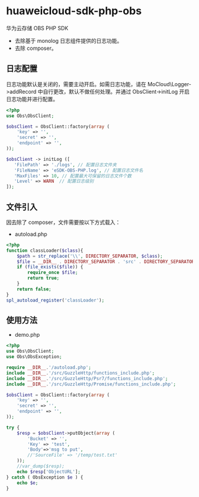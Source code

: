 # huaweicloud-sdk-php-obs

华为云存储 OBS PHP SDK

- 去除基于 monolog 日志组件提供的日志功能。
- 去除 composer。

## 日志配置

日志功能默认是关闭的，需要主动开启。如需日志功能，请在 MoCloud\Logger->addRecord 中自行更改，默认不做任何处理。并通过 ObsClient->initLog 开启日志功能并进行配置。

```php
<?php
use Obs\ObsClient;

$obsClient = ObsClient::factory(array (
    'key' => '',
    'secret' => '',
    'endpoint' => '',
));

$obsClient -> initLog ([
   'FilePath' => './logs', // 配置日志文件夹
   'FileName' => 'eSDK-OBS-PHP.log', // 配置日志文件名
   'MaxFiles' => 10, // 配置最大可保留的日志文件个数
   'Level' => WARN  // 配置日志级别
]);
```

## 文件引入

因去除了 composer，文件需要按以下方式载入：

- autoload.php
```php
<?php
function classLoader($class){
    $path = str_replace('\\', DIRECTORY_SEPARATOR, $class);
    $file = __DIR__ . DIRECTORY_SEPARATOR . 'src' . DIRECTORY_SEPARATOR . $path . '.php';
    if (file_exists($file)) {
        require_once $file;
        return true;
    }
    return false;
}
spl_autoload_register('classLoader');
```

## 使用方法

- demo.php
```php
<?php
use Obs\ObsClient;
use Obs\ObsException;

require __DIR__.'/autoload.php';
include __DIR__.'/src/GuzzleHttp/functions_include.php';
include __DIR__.'/src/GuzzleHttp/Psr7/functions_include.php';
include __DIR__.'/src/GuzzleHttp/Promise/functions_include.php';

$obsClient = ObsClient::factory(array (
    'key' => '',
    'secret' => '',
    'endpoint' => '',
));

try {
    $resp = $obsClient->putObject(array (
        'Bucket' => '',
        'Key' => 'test',
        'Body'=>'msg to put',
        //'SourceFile' => '/temp/test.txt'
    ));
    //var_dump($resp);
    echo $resp['ObjectURL'];
} catch ( ObsException $e ) {
    echo $e;
}
```